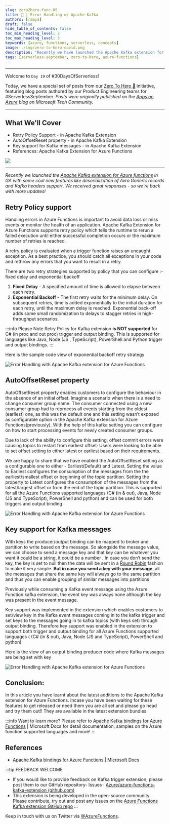 ```yaml
---
slug: zero2hero-func-05
title: 🚀 | Error Handling w/ Apache Kafka
authors: [ramya]
draft: false
hide_table_of_contents: false
toc_min_heading_level: 2
toc_max_heading_level: 3
keywords: [azure, functions, serverless, concepts]
image: ./img/zero-to-hero-david.png
description: "Recently we have launched the Apache Kafka extension for Azure functions in GA with some cool new features like deserialization of Avro Generic records and Kafka headers support. Let's learn more about it." 
tags: [serverless-september, zero-to-hero, azure-functions]
---
```


<head>
  <meta name="twitter:url" 
    content="https://azure.github.io/Cloud-Native/blog/zero2hero-func-05" />
  <meta name="twitter:title" 
    content="#ZeroToHero: Error Handling with Apache Kafka extension for Azure Functions " />
  <meta name="twitter:description" 
    content="#ZeroToHero: Error Handling with Apache Kafka extension for Azure Functions " />
  <meta name="twitter:image"
    content="https://azure.github.io/Cloud-Native/img/banners/serverless-zero2hero.png" />
  <meta name="twitter:card" content="summary_large_image" />
  <meta name="twitter:creator" 
    content="@nitya" />
  <meta name="twitter:site" content="@AzureAdvocates" /> 
  <link rel="canonical" 
    href="https://techcommunity.microsoft.com/t5/apps-on-azure-blog/error-handling-with-apache-kafka-extension-for-azure-functions/ba-p/3628936" />
</head>

---

Welcome to `Day 19` of #30DaysOfServerless!

Today, we have a special set of posts from our [Zero To Hero 🚀](/serverless-september/ZeroToHero) initiative, featuring blog posts authored by our Product Engineering teams for #ServerlessSeptember. _Posts were originally published on the [Apps on Azure](https://techcommunity.microsoft.com/t5/apps-on-azure-blog/error-handling-with-apache-kafka-extension-for-azure-functions/ba-p/3628936?WT.mc_id=javascript-99907-cxa) blog on Microsoft Tech Community._

---

## What We'll Cover
 * Retry Policy Support - in Apache Kafka Extension
 * AutoOffsetReset property - in Apache Kafka Extension
 * Key support for Kafka messages - in Apache Kafka Extension
 * References: Apache Kafka Extension for Azure Functions

![](./img/ramya-functions-kafka.png)

---

_Recently we launched the [Apache Kafka extension for Azure functions](https://github.com/Azure/azure-functions-kafka-extension) in GA with some cool new features like deserialization of Avro Generic records and Kafka headers support. We received great responses - so we're back with more updates!_

## Retry Policy support

Handling errors in Azure Functions is important to avoid data loss or miss events or monitor the health of an application. Apache Kafka Extension for Azure Functions supports retry policy which tells the runtime to rerun a failed execution until either successful completion occurs or the maximum number of retries is reached.

A retry policy is evaluated when a trigger function raises an uncaught exception. As a best practice, you should catch all exceptions in your code and rethrow any errors that you want to result in a retry.

There are two retry strategies supported by policy that you can configure :- fixed delay and exponential backoff

1. **Fixed Delay** -  A specified amount of time is allowed to elapse between each retry.
2. **Exponential Backoff** - The first retry waits for the minimum delay. On subsequent retries, time is added exponentially to the initial duration for each retry, until the maximum delay is reached. Exponential back-off adds some small randomization to delays to stagger retries in high-throughput scenarios.

:::info Please Note
Retry Policy for Kafka extension **is NOT supported** for C# (in proc and out proc) trigger and output binding. This is supported for languages like Java, Node (JS , TypeScript), PowerShell and Python trigger and output bindings.
:::

Here is the sample code view of exponential backoff retry strategy

![Error Handling with Apache Kafka extension for Azure Functions](./img/ramya-kafka-1.png)


## AutoOffsetReset property

AutoOffsetReset property enables customers to configure the behaviour in the absence of an initial offset. Imagine a scenario when there is a need to change consumer group name. The consumer connected using a new consumer group had to reprocess all events starting from the oldest (earliest) one,  as this was the default one and this setting wasn’t exposed as configurable option in the Apache Kafka extension for Azure Functions(previously). With the help of this kafka setting you can configure on how to start processing events for newly created consumer groups.

Due to lack of the ability to configure this setting, offset commit errors were causing topics to restart from earliest offset· Users were looking to be able to set  offset setting  to either latest or earliest  based on their requirements.

We are happy to share that we have enabled the AutoOffsetReset setting as a configurable one to either - Earliest(Default) and Latest. Setting the value to Earliest configures the consumption of the messages from the the earliest/smallest offset or beginning of the topic partition. Setting the property to Latest configures the consumption of the messages from the latest/largest offset or from the end of the topic partition. This is supported for all the Azure Functions supported languages (C# (in & out), Java, Node (JS and TypeScript), PowerShell and python) and can be used for both triggers and output binding

![Error Handling with Apache Kafka extension for Azure Functions](./img/ramya-kafka-2.png)

## Key support for Kafka messages

With keys the producer/output binding can be mapped to broker and partition to write based on the message. So alongside the message value, we can choose to send a message key and that key can be whatever you want it could be a string, it could be a number . In case  you don’t send the key, the key is set to null then the data will be sent in a [Round Robin](https://www.geeksforgeeks.org/round-robin-scheduling-with-different-arrival-times/) fashion to make it very simple. **But in case you send a key with your message**, all the messages that share the same key will always go to the same partition and thus you can enable grouping of similar messages into partitions

Previously while consuming a Kafka event message using the Azure Function kafka extension, the event key was always none although the key was present in the event message.

Key support was implemented in the extension which enables customers to set/view key in the Kafka event messages coming in to the kafka trigger and set keys to the messages going in to kafka topics (with keys set) through output binding. Therefore key support was enabled in the extension to support both trigger and output binding for all Azure Functions supported languages ( (C# (in & out), Java, Node (JS and TypeScript), PowerShell and python)

Here is the view of an output binding producer code where Kafka messages are being set with key

![Error Handling with Apache Kafka extension for Azure Functions](./img/ramya-kafka-3.png)


## Conclusion:

In this article you have learnt about the latest additions to the Apache Kafka extension for Azure Functions. Incase you have been waiting for these features to get released or need them you are all set and please go head and try them out!! They are available in the latest extension bundles

 
:::info Want to learn more?
Please refer to [Apache Kafka bindings for Azure Functions](https://docs.microsoft.com/azure/azure-functions/functions-bindings-kafka?tabs=in-process%2Cportal&pivots=programming-language-csharp) | Microsoft Docs for detail documentation, samples on the Azure function supported languages and more!
:::

## References

 * [Apache Kafka bindings for Azure Functions | Microsoft Docs](https://docs.microsoft.com/azure/azure-functions/functions-bindings-kafka?tabs=in-process%2Cportal&pivots=programming-language-csharp)


:::tip FEEDBACK WELCOME
 
 * If you would like to provide feedback on Kafka trigger extension, please post them to our GitHub repository- Issues · [Azure/azure-functions-kafka-extension (github.com)](https://github.com/Azure/azure-functions-kafka-extension/issues)
 * This extension is being developed in the open-source community. Please contribute, try out and post any issues on the [Azure Functions Kafka extension GitHub repo](https://github.com/Azure/azure-functions-kafka-extension)
:::

Keep in touch with us on Twitter via [@AzureFunctions](https://twitter.com/AzureFunctions).
